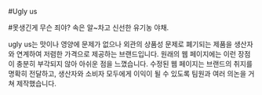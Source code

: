 #Ugly us

#못생긴게 무슨 죄야? 속은 알~차고 신선한 유기농 야채. 

ugly us는 맛이나 영양에 문제가 없으나 외관의 상품성 문제로 폐기되는 제품을 생산자와 연계하여 저렴한 가격으로 제공하는 브랜드입니다.
원래의 웹 페이지에는 이런 장점이 충분히 부각되지 않아 아쉬운 점을 느꼈습니다.
수정된 웹 페이지는 브랜드의 취지를 명확히 전달하고, 생산자와 소비자 모두에게 이익이 될 수 있도록 팀원과 여러 의논을 거쳐 제작했습니다.
